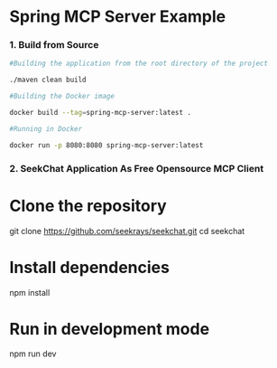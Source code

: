 # Spring MCP Server Example

### 1. Build from Source

```bash
#Building the application from the root directory of the project

./maven clean build

#Building the Docker image

docker build --tag=spring-mcp-server:latest .

#Running in Docker

docker run -p 8080:8080 spring-mcp-server:latest

```

### 2. SeekChat Application As Free Opensource MCP Client

# Clone the repository
git clone https://github.com/seekrays/seekchat.git
cd seekchat

# Install dependencies
npm install

# Run in development mode
npm run dev